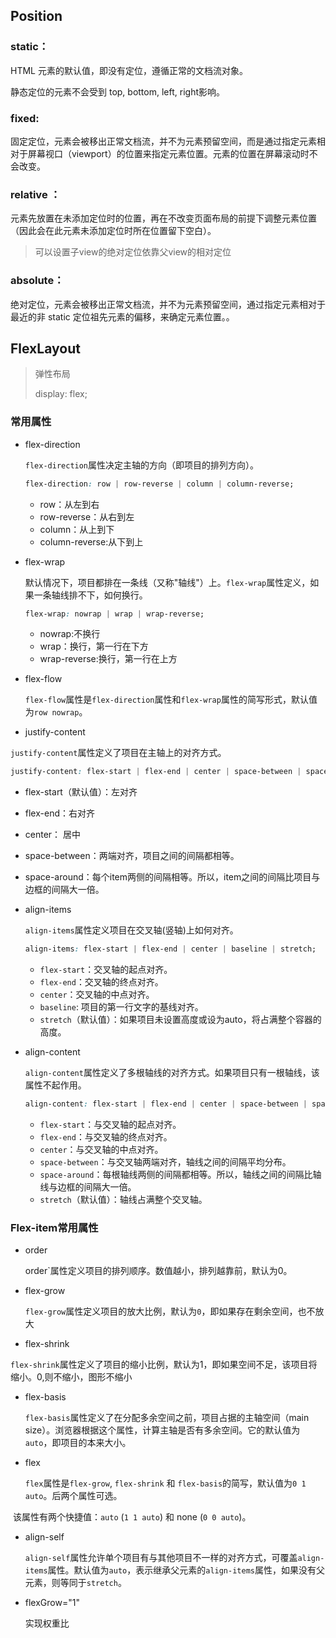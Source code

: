## Position

### static：

HTML 元素的默认值，即没有定位，遵循正常的文档流对象。

静态定位的元素不会受到 top, bottom, left, right影响。

### fixed:

固定定位，元素会被移出正常文档流，并不为元素预留空间，而是通过指定元素相对于屏幕视口（viewport）的位置来指定元素位置。元素的位置在屏幕滚动时不会改变。

### relative ：

元素先放置在未添加定位时的位置，再在不改变页面布局的前提下调整元素位置（因此会在此元素未添加定位时所在位置留下空白）。

> 可以设置子view的绝对定位依靠父view的相对定位

### absolute：

绝对定位，元素会被移出正常文档流，并不为元素预留空间，通过指定元素相对于最近的非 static 定位祖先元素的偏移，来确定元素位置。。





## FlexLayout 

> 弹性布局
>
> display: flex;

### 常用属性

* flex-direction

  `flex-direction`属性决定主轴的方向（即项目的排列方向）。

  ```css
  flex-direction: row | row-reverse | column | column-reverse;
  ```

  * row：从左到右
  * row-reverse：从右到左
  * column：从上到下
  * column-reverse:从下到上

* flex-wrap

  默认情况下，项目都排在一条线（又称"轴线"）上。`flex-wrap`属性定义，如果一条轴线排不下，如何换行。

  ```css
  flex-wrap: nowrap | wrap | wrap-reverse;
  ```

  * nowrap:不换行
  * wrap：换行，第一行在下方
  * wrap-reverse:换行，第一行在上方

* flex-flow

  `flex-flow`属性是`flex-direction`属性和`flex-wrap`属性的简写形式，默认值为`row nowrap`。

*  justify-content

  `justify-content`属性定义了项目在主轴上的对齐方式。

  ```css
  justify-content: flex-start | flex-end | center | space-between | space-around;
  ```

  * flex-start（默认值）：左对齐
  * flex-end：右对齐
  * center： 居中
  * space-between：两端对齐，项目之间的间隔都相等。
  * space-around：每个item两侧的间隔相等。所以，item之间的间隔比项目与边框的间隔大一倍。

* align-items

  `align-items`属性定义项目在交叉轴(竖轴)上如何对齐。

  ```css
  align-items: flex-start | flex-end | center | baseline | stretch;
  ```

  * `flex-start`：交叉轴的起点对齐。
  * `flex-end`：交叉轴的终点对齐。
  * `center`：交叉轴的中点对齐。
  * `baseline`: 项目的第一行文字的基线对齐。
  * `stretch`（默认值）：如果项目未设置高度或设为auto，将占满整个容器的高度。

* align-content

  `align-content`属性定义了多根轴线的对齐方式。如果项目只有一根轴线，该属性不起作用。

  ```css
  align-content: flex-start | flex-end | center | space-between | space-around | stretch
  ```

  - `flex-start`：与交叉轴的起点对齐。
  - `flex-end`：与交叉轴的终点对齐。
  - `center`：与交叉轴的中点对齐。
  - `space-between`：与交叉轴两端对齐，轴线之间的间隔平均分布。
  - `space-around`：每根轴线两侧的间隔都相等。所以，轴线之间的间隔比轴线与边框的间隔大一倍。
  - `stretch`（默认值）：轴线占满整个交叉轴。

### Flex-item常用属性

* order

  order`属性定义项目的排列顺序。数值越小，排列越靠前，默认为0。

* flex-grow

  `flex-grow`属性定义项目的放大比例，默认为`0`，即如果存在剩余空间，也不放大

*  flex-shrink

  `flex-shrink`属性定义了项目的缩小比例，默认为1，即如果空间不足，该项目将缩小。0,则不缩小，图形不缩小

* flex-basis

  `flex-basis`属性定义了在分配多余空间之前，项目占据的主轴空间（main size）。浏览器根据这个属性，计算主轴是否有多余空间。它的默认值为`auto`，即项目的本来大小。

* flex

  `flex`属性是`flex-grow`, `flex-shrink` 和 `flex-basis`的简写，默认值为`0 1 auto`。后两个属性可选。

​	   该属性有两个快捷值：`auto` (`1 1 auto`) 和 none (`0 0 auto`)。

* align-self

  `align-self`属性允许单个项目有与其他项目不一样的对齐方式，可覆盖`align-items`属性。默认值为`auto`，表示继承父元素的`align-items`属性，如果没有父元素，则等同于`stretch`。

* flexGrow="1"

  实现权重比

